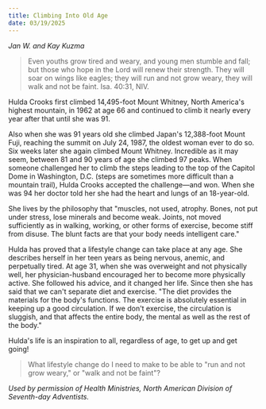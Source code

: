 ```yaml
---
title: Climbing Into Old Age
date: 03/19/2025
---
```


_Jan W. and Kay Kuzma_

> <p></p>
> Even youths grow tired and weary, and young men stumble and fall; but those who hope in the Lord will renew their strength. They will soar on wings like eagles; they will run and not grow weary, they will walk and not be faint. Isa. 40:31, NIV.

Hulda Crooks first climbed 14,495-foot Mount Whitney, North America's highest mountain, in 1962 at age 66 and continued to climb it nearly every year after that until she was 91.

Also when she was 91 years old she climbed Japan's 12,388-foot Mount Fuji, reaching the summit on July 24, 1987, the oldest woman ever to do so. Six weeks later she again climbed Mount Whitney. Incredible as it may seem, between 81 and 90 years of age she climbed 97 peaks. When someone challenged her to climb the steps leading to the top of the Capitol Dome in Washington, D.C. (steps are sometimes more difficult than a mountain trail), Hulda Crooks accepted the challenge—and won. When she was 94 her doctor told her she had the heart and lungs of an 18-year-old.

She lives by the philosophy that "muscles, not used, atrophy. Bones, not put under stress, lose minerals and become weak. Joints, not moved sufficiently as in walking, working, or other forms of exercise, become stiff from disuse. The blunt facts are that your body needs intelligent care."

Hulda has proved that a lifestyle change can take place at any age. She describes herself in her teen years as being nervous, anemic, and perpetually tired. At age 31, when she was overweight and not physically well, her physician-husband encouraged her to become more physically active. She followed his advice, and it changed her life. Since then she has said that we can't separate diet and exercise. "The diet provides the materials for the body's functions. The exercise is absolutely essential in keeping up a good circulation. If we don't exercise, the circulation is sluggish, and that affects the entire body, the mental as well as the rest of the body."

Hulda's life is an inspiration to all, regardless of age, to get up and get going!

> <callout></callout>
> What lifestyle change do I need to make to be able to "run and not grow weary," or "walk and not be faint"?

_Used by permission of Health Ministries, North American Division of Seventh-day Adventists._
